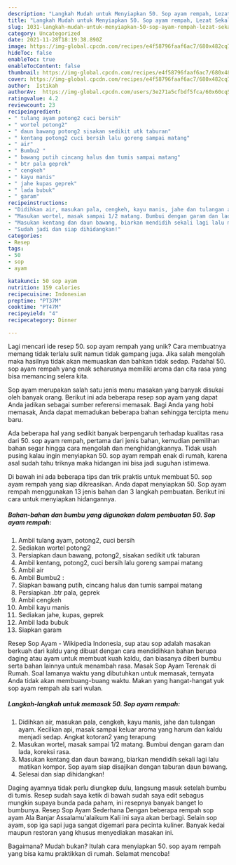 ```yaml
---
description: "Langkah Mudah untuk Menyiapkan 50. Sop ayam rempah, Lezat Sekali"
title: "Langkah Mudah untuk Menyiapkan 50. Sop ayam rempah, Lezat Sekali"
slug: 1031-langkah-mudah-untuk-menyiapkan-50-sop-ayam-rempah-lezat-sekali
category: Uncategorized
date: 2021-11-28T18:19:38.890Z
image: https://img-global.cpcdn.com/recipes/e4f58796faaf6ac7/680x482cq70/50-sop-ayam-rempah-foto-resep-utama.jpg
hideToc: false
enableToc: true
enableTocContent: false
thumbnail: https://img-global.cpcdn.com/recipes/e4f58796faaf6ac7/680x482cq70/50-sop-ayam-rempah-foto-resep-utama.jpg
cover: https://img-global.cpcdn.com/recipes/e4f58796faaf6ac7/680x482cq70/50-sop-ayam-rempah-foto-resep-utama.jpg
author:  Istikah
authorAv:  https://img-global.cpcdn.com/users/3e271a5cfbdf5fca/60x60cq50/avatar.jpg
ratingvalue: 4.2
reviewcount: 23
recipeingredient:
- " tulang ayam potong2 cuci bersih"
- " wortel potong2"
- " daun bawang potong2 sisakan sedikit utk taburan"
- " kentang potong2 cuci bersih lalu goreng sampai matang"
- " air"
- " Bumbu2 "
- " bawang putih cincang halus dan tumis sampai matang"
- " btr pala geprek"
- " cengkeh"
- " kayu manis"
- " jahe kupas geprek"
- " lada bubuk"
- " garam"
recipeinstructions:
- "Didihkan air, masukan pala, cengkeh, kayu manis, jahe dan tulangan ayam. Kecilkan api, masak sampai keluar aroma yang harum dan kaldu menjadi sedap. Angkat kotoran2 yang terapung"
- "Masukan wortel, masak sampai 1/2 matang. Bumbui dengan garam dan lada, koreksi rasa."
- "Masukan kentang dan daun bawang, biarkan mendidih sekali lagi lalu matikan kompor. Sop ayam siap disajikan dengan taburan daun bawang."
- "Sudah jadi dan siap dihidangkan!"
categories:
- Resep
tags:
- 50
- sop
- ayam

katakunci: 50 sop ayam 
nutrition: 159 calories
recipecuisine: Indonesian
preptime: "PT37M"
cooktime: "PT47M"
recipeyield: "4"
recipecategory: Dinner

---
```



Lagi mencari ide resep 50. sop ayam rempah yang unik? Cara membuatnya memang tidak terlalu sulit namun tidak gampang juga. Jika salah mengolah maka hasilnya tidak akan memuaskan dan bahkan tidak sedap. Padahal 50. sop ayam rempah yang enak seharusnya memiliki aroma dan cita rasa yang bisa memancing selera kita.


Sop ayam merupakan salah satu jenis menu masakan yang banyak disukai oleh banyak orang. Berikut ini ada beberapa resep sop ayam yang dapat Anda jadikan sebagai sumber referensi memasak. Bagi Anda yang hobi memasak, Anda dapat memadukan beberapa bahan sehingga tercipta menu baru.

Ada beberapa hal yang sedikit banyak berpengaruh terhadap kualitas rasa dari 50. sop ayam rempah, pertama dari jenis bahan, kemudian pemilihan bahan segar hingga cara mengolah dan menghidangkannya. Tidak usah pusing kalau ingin menyiapkan 50. sop ayam rempah enak di rumah, karena asal sudah tahu triknya maka hidangan ini bisa jadi suguhan istimewa.


Di bawah ini ada beberapa tips dan trik praktis untuk membuat 50. sop ayam rempah yang siap dikreasikan. Anda dapat menyiapkan 50. Sop ayam rempah menggunakan 13 jenis bahan dan 3 langkah pembuatan. Berikut ini cara untuk menyiapkan hidangannya.

<!--inarticleads1-->

##### Bahan-bahan dan bumbu yang digunakan dalam pembuatan 50. Sop ayam rempah:

1. Ambil  tulang ayam, potong2, cuci bersih
1. Sediakan  wortel potong2
1. Persiapkan  daun bawang, potong2, sisakan sedikit utk taburan
1. Ambil  kentang, potong2, cuci bersih lalu goreng sampai matang
1. Ambil  air
1. Ambil  Bumbu2 :
1. Siapkan  bawang putih, cincang halus dan tumis sampai matang
1. Persiapkan  .btr pala, geprek
1. Ambil  cengkeh
1. Ambil  kayu manis
1. Sediakan  jahe, kupas, geprek
1. Ambil  lada bubuk
1. Siapkan  garam


Resep Sop Ayam - Wikipedia Indonesia, sup atau sop adalah masakan berkuah dari kaldu yang dibuat dengan cara mendidihkan bahan berupa daging atau ayam untuk membuat kuah kaldu, dan biasanya diberi bumbu serta bahan lainnya untuk menambah rasa. Masak Sop Ayam Terenak di Rumah. Soal lamanya waktu yang dibutuhkan untuk memasak, ternyata Anda tidak akan membuang-buang waktu. Makan yang hangat-hangat yuk sop ayam rempah ala sari wulan. 

<!--inarticleads2-->

##### Langkah-langkah untuk memasak 50. Sop ayam rempah:

1. Didihkan air, masukan pala, cengkeh, kayu manis, jahe dan tulangan ayam. Kecilkan api, masak sampai keluar aroma yang harum dan kaldu menjadi sedap. Angkat kotoran2 yang terapung
1. Masukan wortel, masak sampai 1/2 matang. Bumbui dengan garam dan lada, koreksi rasa.
1. Masukan kentang dan daun bawang, biarkan mendidih sekali lagi lalu matikan kompor. Sop ayam siap disajikan dengan taburan daun bawang.
1. Selesai dan siap dihidangkan!

Daging ayamnya tidak perlu diungkep dulu, langsung masuk setelah bumbu di tumis. Resep sudah saya ketik di bawah sudah saya edit sebagus mungkin supaya bunda pada paham, ini resepnya banyak banget lo bumbunya. Resep Sop Ayam Sederhana Dengan beberapa rempah sop ayam Ala Banjar Assalamu&#39;alaikum Kali ini saya akan berbagi. Selain sop ayam, sop iga sapi juga sangat digemari para pecinta kuliner. Banyak kedai maupun restoran yang khusus menyediakan masakan ini. 

Bagaimana? Mudah bukan? Itulah cara menyiapkan 50. sop ayam rempah yang bisa kamu praktikkan di rumah. Selamat mencoba!
